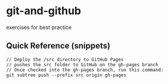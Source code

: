 # git-and-github

exercises for best practice

## Quick Reference (snippets)

```git
// Deploy the /src directory to GitHub Pages
// pushes the src folder to GitHub on the gh-pages branch
// Once checked into the gh-pages branch, run this command:
git subtree push --prefix src origin gh-pages
```
